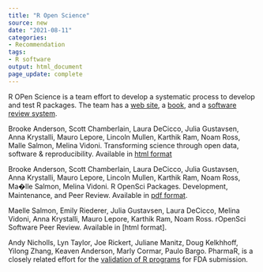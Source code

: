```yaml
---
title: "R Open Science"
source: new
date: "2021-08-11"
categories:
- Recommendation
tags:
- R software
output: html_document
page_update: complete
---
```


R OPen Science is a team effort to develop a systematic process to develop and test R packages. The team has a [web site][and1], a [book][and2], and a [software review system][and3].

<!--more-->

Brooke Anderson, Scott Chamberlain, Laura DeCicco, Julia Gustavsen, Anna Krystalli, Mauro Lepore, Lincoln Mullen, Karthik Ram, Noam Ross, Malle Salmon, Melina Vidoni. Transforming science through open data, software & reproducibility. Available in [html format][and1]

Brooke Anderson, Scott Chamberlain, Laura DeCicco, Julia Gustavsen, Anna Krystalli, Mauro Lepore, Lincoln Mullen, Karthik Ram, Noam Ross, Ma�lle Salmon, Melina Vidoni. R OpenSci Packages. Development, Maintenance, and Peer Review. Available in [pdf format][and2].

Maelle Salmon, Emily Riederer, Julia Gustavsen, Laura DeCicco, Melina Vidoni, Anna Krystalli, Mauro Lepore, Karthik Ram, Noam Ross. rOpenSci Software Peer Review. Available in [html format].

Andy Nicholls, Lyn Taylor, Joe Rickert, Juliane Manitz, Doug Kelkhhoff, Yilong Zhang, Keaven Anderson, Marly Cormar, Paulo Bargo. PharmaR, is a closely related effort for the [validation of R programs][nic1] for FDA submission.

[and1]: https://ropensci.org/
[and2]: https://devguide.ropensci.org/
[and3]: https://ropensci.org/software-review/

[nic1]: https://www.pharmar.org/
